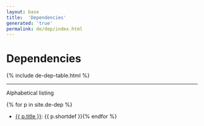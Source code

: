 ```yaml
---
layout: base
title:  'Dependencies'
generated: 'true'
permalink: de/dep/index.html
---
```


# Dependencies

{% include de-dep-table.html %}

----------

Alphabetical listing

{% for p in site.de-dep %}
* [{{ p.title }}](): {{ p.shortdef }}{% endfor %}
